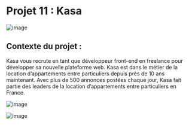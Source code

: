 # Projet 11 : Kasa

![image](https://github.com/yazid78/Kasa/assets/136811593/fdc6c773-c110-4d4b-b55d-06cae1fecc4c)

## Contexte du projet :
Kasa vous recrute en tant que développeur front-end en freelance pour développer sa nouvelle plateforme web. Kasa est dans le métier de la location d’appartements entre particuliers depuis près de 10 ans maintenant. Avec plus de 500 annonces postées chaque jour, Kasa fait partie des leaders de la location d’appartements entre particuliers en France.

![image](https://github.com/yazid78/Kasa/assets/136811593/b91457e4-ac72-4e4e-ace0-9de19fdebc33)


![image](https://github.com/yazid78/Kasa/assets/136811593/3448e898-a39e-4015-a859-1bb62d4dcf6f)

